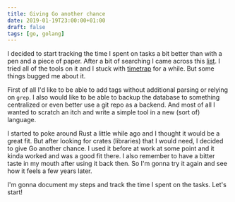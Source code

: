 ```yaml
---
title: Giving Go another chance
date: 2019-01-19T23:00:00+01:00
draft: false
tags: [go, golang]
---
```


I decided to start tracking the time I spent on tasks a bit better than with a pen and a piece of paper. After a bit of searching I came across this [list](https://www.linuxlinks.com/timetrackers/). I tried all of the tools on it and I stuck with [timetrap](https://www.linuxlinks.com/timetrap/) for a while. But some things bugged me about it.

First of all I'd like to be able to add tags without additional parsing or relying on `grep`. I also would like to be able to backup the database to something centralized or even better use a git repo as a backend. And most of all I wanted to scratch an itch and write a simple tool in a new (sort of) language.

I started to poke around Rust a little while ago and I thought it would be a great fit. But after looking for crates (libraries) that I would need, I decided to give Go another chance. I used it before at work at some point and it kinda worked and was a good fit there. I also remember to have a bitter taste in my mouth after using it back then. So I'm gonna try it again and see how it feels a few years later.

I'm gonna document my steps and track the time I spent on the tasks. Let's start!
